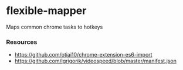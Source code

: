 # flexible-mapper

Maps common chrome tasks to hotkeys

### Resources

- <https://github.com/otiai10/chrome-extension-es6-import>
- <https://github.com/igrigorik/videospeed/blob/master/manifest.json>
